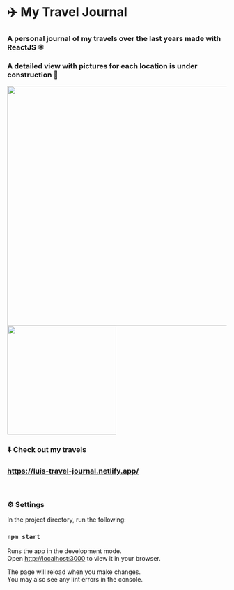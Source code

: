 # ✈️ My Travel Journal
### A personal journal of my travels over the last years made with ReactJS ⚛
### A detailed view with pictures for each location is under construction 🚧

<p float="left">
  <img src="https://user-images.githubusercontent.com/69304255/173847681-c74394e9-229d-4e47-8cc2-4815ca486fa1.png" width="550" />
  <img src="https://user-images.githubusercontent.com/69304255/173847673-a5fb160e-b587-4263-a5f4-74dfe8107c6d.png" width="250" /> 
</p>

### ⬇️ Check out my travels
### https://luis-travel-journal.netlify.app/

<br>

### ⚙️ Settings
In the project directory, run the following:

### `npm start`

Runs the app in the development mode.\
Open [http://localhost:3000](http://localhost:3000) to view it in your browser.

The page will reload when you make changes.\
You may also see any lint errors in the console.
